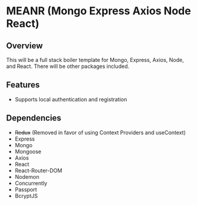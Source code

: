 # MEANR (Mongo Express Axios Node React)

## Overview

This will be a full stack boiler template for Mongo, Express, Axios, Node, and React. There will be other packages included. 

## Features

* Supports local authentication and registration

## Dependencies

* ~~Redux~~ (Removed in favor of using Context Providers and useContext)
* Express
* Mongo
* Mongoose
* Axios
* React
* React-Router-DOM
* Nodemon
* Concurrently
* Passport
* BcryptJS

